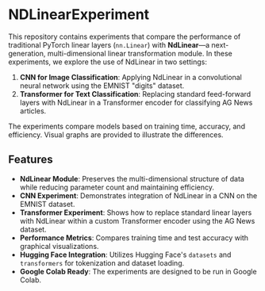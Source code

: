 # NDLinearExperiment

This repository contains experiments that compare the performance of traditional PyTorch linear layers (`nn.Linear`) with **NdLinear**—a next-generation, multi-dimensional linear transformation module. In these experiments, we explore the use of NdLinear in two settings:

1. **CNN for Image Classification**: Applying NdLinear in a convolutional neural network using the EMNIST "digits" dataset.
2. **Transformer for Text Classification**: Replacing standard feed-forward layers with NdLinear in a Transformer encoder for classifying AG News articles.

The experiments compare models based on training time, accuracy, and efficiency. Visual graphs are provided to illustrate the differences.

## Features

- **NdLinear Module**: Preserves the multi-dimensional structure of data while reducing parameter count and maintaining efficiency.
- **CNN Experiment**: Demonstrates integration of NdLinear in a CNN on the EMNIST dataset.
- **Transformer Experiment**: Shows how to replace standard linear layers with NdLinear within a custom Transformer encoder using the AG News dataset.
- **Performance Metrics**: Compares training time and test accuracy with graphical visualizations.
- **Hugging Face Integration**: Utilizes Hugging Face's `datasets` and `transformers` for tokenization and dataset loading.
- **Google Colab Ready**: The experiments are designed to be run in Google Colab.
